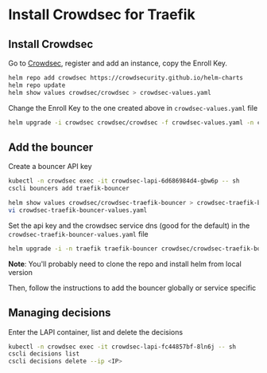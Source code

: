 # Install Crowdsec for Traefik

## Install Crowdsec

Go to [Crowdsec](https://www.crowdsec.net/), register and add an instance, copy the Enroll Key.

```bash
helm repo add crowdsec https://crowdsecurity.github.io/helm-charts
helm repo update
helm show values crowdsec/crowdsec > crowdsec-values.yaml
```

Change the Enroll Key to the one created above in `crowdsec-values.yaml` file

```bash
helm upgrade -i crowdsec crowdsec/crowdsec -f crowdsec-values.yaml -n crowdsec --create-namespace
```

## Add the bouncer

Create a bouncer API key

```bash
kubectl -n crowdsec exec -it crowdsec-lapi-6d686984d4-gbw6p -- sh
cscli bouncers add traefik-bouncer
```

```bash
helm show values crowdsec/crowdsec-traefik-bouncer > crowdsec-traefik-bouncer-values.yaml
vi crowdsec-traefik-bouncer-values.yaml
```

Set the api key and the crowdsec service dns (good for the default) in the `crowdsec-traefik-bouncer-values.yaml` file

```bash
helm upgrade -i -n traefik traefik-bouncer crowdsec/crowdsec-traefik-bouncer -f crowdsec-traefik-bouncer-values.yaml
```

**Note**: You'll probably need to clone the repo and install helm from local version

Then, follow the instructions to add the bouncer globally or service specific

## Managing decisions

Enter the LAPI container, list and delete the decisions

```bash
kubectl -n crowdsec exec -it crowdsec-lapi-fc44857bf-8ln6j -- sh
cscli decisions list
cscli decisions delete --ip <IP>
```
